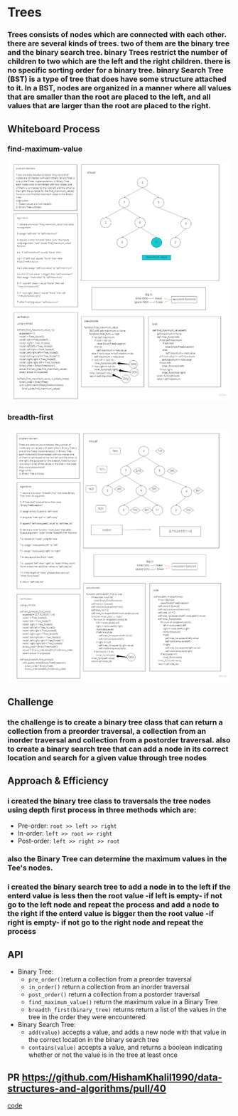 # Trees
### Trees consists of nodes which are connected with each other. there are several kinds of trees. two of them are the binary tree and the binary search tree. binary Trees restrict the number of children to two which are the left and the right children. there is no specific sorting order for a binary tree. binary Search Tree (BST) is a type of tree that does have some structure attached to it. In a BST, nodes are organized in a manner where all values that are smaller than the root are placed to the left, and all values that are larger than the root are placed to the right.

## Whiteboard Process
### find-maximum-value
![ex](img/find-maximum-value.jpg)
### breadth-first
![ex](img/breadth-first.jpg)

## Challenge
### the challenge is to create a binary tree class that can return a collection from a preorder traversal, a collection from an inorder traversal and collection from a postorder traversal. also to create a binary search tree that can add a node in its correct location and search for a given value through tree nodes

## Approach & Efficiency
### i created the binary tree class to traversals the tree nodes using depth first process in three methods which are:
- Pre-order: `root >> left >> right`
- In-order: `left >> root >> right`
- Post-order: `left >> right >> root`
### also the Binary Tree can determine the maximum values in the Tee's nodes.
### i created the binary search tree to add a node in to the left if the enterd value is less then the root value -if left is empty- if not go to the left node and repeat the process and add a node to the right if the enterd value is bigger then the root value -if right is empty- if not go to the right node and repeat the process

## API
<!-- Description of each method publicly available in each of your trees -->
- Binary Tree:
    - `pre_order()`return a collection from a preorder traversal
    - `in_order()` return a collection from an inorder traversal
    - `post_order()` return a collection from a postorder traversal
    - `find_maximum_value()` return the maximum value in a Binary Tree
    - `breadth_first(binary_tree)` returns return a list of the values in the tree in the order they were encountered.
- Binary Search Tree:
    - `add(value)` accepts a value, and adds a new node with that value in the correct location in the binary search tree
    - `contains(value)` accepts a value, and returns a boolean indicating whether or not the value is in the tree at least once

## PR https://github.com/HishamKhalil1990/data-structures-and-algorithms/pull/40

[code](tree/tree.py)

